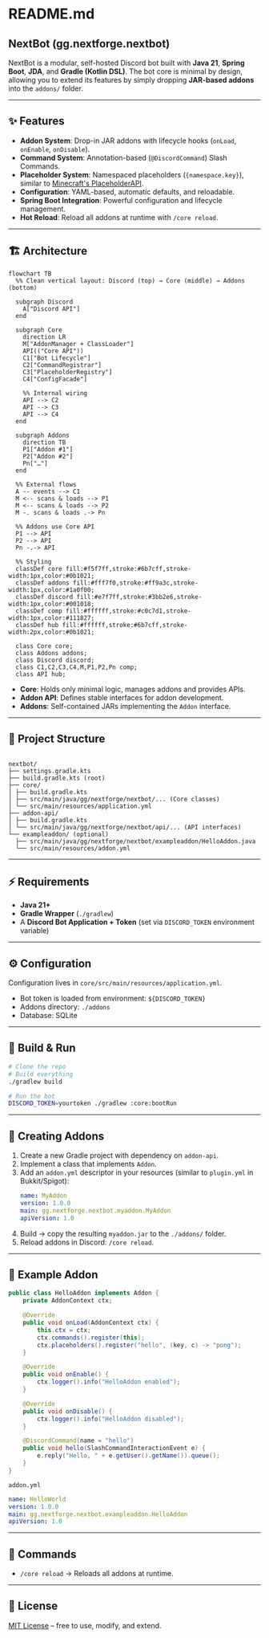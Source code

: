 # README.md

## NextBot (gg.nextforge.nextbot)

NextBot is a modular, self-hosted Discord bot built with **Java 21**, **Spring Boot**, **JDA**, and **Gradle (Kotlin
DSL)**. The bot core is minimal by design, allowing you to extend its features by simply dropping **JAR-based addons**
into the `addons/` folder.

---

## ✨ Features

- **Addon System**: Drop-in JAR addons with lifecycle hooks (`onLoad`, `onEnable`, `onDisable`).
- **Command System**: Annotation-based (`@DiscordCommand`) Slash Commands.
- **Placeholder System**: Namespaced placeholders (`{namespace.key}`), similar to [Minecraft's PlaceholderAPI](https://wiki.placeholderapi.com/).
- **Configuration**: YAML-based, automatic defaults, and reloadable.
- **Spring Boot Integration**: Powerful configuration and lifecycle management.
- **Hot Reload**: Reload all addons at runtime with `/core reload`.

---

## 🏗️ Architecture

```mermaid
flowchart TB
  %% Clean vertical layout: Discord (top) → Core (middle) → Addons (bottom)

  subgraph Discord
    A["Discord API"]
  end

  subgraph Core
    direction LR
    M["AddonManager + ClassLoader"]
    API(("Core API"))
    C1["Bot Lifecycle"]
    C2["CommandRegistrar"]
    C3["PlaceholderRegistry"]
    C4["ConfigFacade"]

    %% Internal wiring
    API --> C2
    API --> C3
    API --> C4
  end

  subgraph Addons
    direction TB
    P1["Addon #1"]
    P2["Addon #2"]
    Pn["…"]
  end

  %% External flows
  A -- events --> C1
  M <-- scans & loads --> P1
  M <-- scans & loads --> P2
  M -. scans & loads .-> Pn

  %% Addons use Core API
  P1 --> API
  P2 --> API
  Pn -.-> API

  %% Styling
  classDef core fill:#f5f7ff,stroke:#6b7cff,stroke-width:1px,color:#0b1021;
  classDef addons fill:#fff7f0,stroke:#ff9a3c,stroke-width:1px,color:#1a0f00;
  classDef discord fill:#e7f7ff,stroke:#3bb2e6,stroke-width:1px,color:#001018;
  classDef comp fill:#ffffff,stroke:#c0c7d1,stroke-width:1px,color:#111827;
  classDef hub fill:#ffffff,stroke:#6b7cff,stroke-width:2px,color:#0b1021;

  class Core core;
  class Addons addons;
  class Discord discord;
  class C1,C2,C3,C4,M,P1,P2,Pn comp;
  class API hub;
```

- **Core**: Holds only minimal logic, manages addons and provides APIs.
- **Addon API**: Defines stable interfaces for addon development.
- **Addons**: Self-contained JARs implementing the `Addon` interface.

---

## 📂 Project Structure
```

nextbot/
├── settings.gradle.kts
├── build.gradle.kts (root)
├── core/
│ ├── build.gradle.kts
│ ├── src/main/java/gg/nextforge/nextbot/... (Core classes)
│ └── src/main/resources/application.yml
├── addon-api/
│ ├── build.gradle.kts
│ └── src/main/java/gg/nextforge/nextbot/api/... (API interfaces)
└── exampleaddon/ (optional)
  ├── src/main/java/gg/nextforge/nextbot/exampleaddon/HelloAddon.java
  └── src/main/resources/addon.yml

```

---

## ⚡ Requirements
- **Java 21+**
- **Gradle Wrapper** (`./gradlew`)
- A **Discord Bot Application + Token** (set via `DISCORD_TOKEN` environment variable)

---

## ⚙️ Configuration
Configuration lives in `core/src/main/resources/application.yml`.

- Bot token is loaded from environment: `${DISCORD_TOKEN}`
- Addons directory: `./addons`
- Database: SQLite

---

## 🚀 Build & Run

```bash
# Clone the repo
# Build everything
./gradlew build

# Run the bot
DISCORD_TOKEN=yourtoken ./gradlew :core:bootRun
```

---

## 🧩 Creating Addons

1. Create a new Gradle project with dependency on `addon-api`.
2. Implement a class that implements `Addon`.
3. Add an `addon.yml` descriptor in your resources (similar to `plugin.yml` in Bukkit/Spigot):
   ```yaml
   name: MyAddon
   version: 1.0.0
   main: gg.nextforge.nextbot.myaddon.MyAddon
   apiVersion: 1.0
   ```
4. Build → copy the resulting `myaddon.jar` to the `./addons/` folder.
5. Reload addons in Discord: `/core reload`.

---

## 📝 Example Addon

```java
public class HelloAddon implements Addon {
    private AddonContext ctx;

    @Override
    public void onLoad(AddonContext ctx) {
        this.ctx = ctx;
        ctx.commands().register(this);
        ctx.placeholders().register("hello", (key, c) -> "pong");
    }

    @Override
    public void onEnable() {
        ctx.logger().info("HelloAddon enabled");
    }

    @Override
    public void onDisable() {
        ctx.logger().info("HelloAddon disabled");
    }

    @DiscordCommand(name = "hello")
    public void hello(SlashCommandInteractionEvent e) {
        e.reply("Hello, " + e.getUser().getName()).queue();
    }
}
```

`addon.yml`

```yaml
name: HelloWorld
version: 1.0.0
main: gg.nextforge.nextbot.exampleaddon.HelloAddon
apiVersion: 1.0
```

---

## 🔧 Commands

- `/core reload` → Reloads all addons at runtime.

---

## 📖 License

[MIT License](LICENSE) – free to use, modify, and extend.
